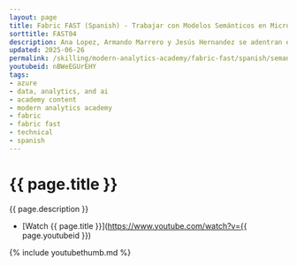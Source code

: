 ```yaml
---
layout: page
title: Fabric FAST (Spanish) - Trabajar con Modelos Semánticos en Microsoft Fabric
sorttitle: FAST04
description: Ana Lopez, Armando Marrero y Jesús Hernandez se adentran en los Modelos Semánticos de PowerBI en esta sesión de FAST. La presentación explora los componentes y las funcionalidades de los modelos semánticos y también como optimizarlos. También podrá aprender sobre los diferentes modos de almacenamiento de PowerBI y cuando escoger cada uno, además de los procesos de transformación de datos con PowerQuery y DAX. Para finalizar la sesión, una demonstración completa une todos estos conceptos.
updated: 2025-06-26
permalink: /skilling/modern-analytics-academy/fabric-fast/spanish/semantic
youtubeid: nBWeEGUrEHY
tags: 
- azure
- data, analytics, and ai
- academy content
- modern analytics academy
- fabric
- fabric fast
- technical
- spanish
---
```


# {{ page.title }}

{{ page.description }}

* [Watch {{ page.title }}](https://www.youtube.com/watch?v={{ page.youtubeid }})

{% include youtubethumb.md %}
